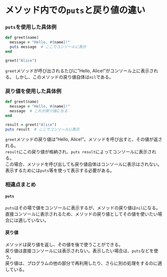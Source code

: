 # メソッド内での`puts`と戻り値の違い

### `puts`を使用した具体例

````ruby
def greet(name)
  message = "Hello, #{name}!"
  puts message  # ここでコンソールに表示
end

greet("Alice")
````

`greet`メソッドが呼び出されるたびに”Hello, Alice!”がコンソール上に表示される。
しかし、このメソッドの戻り値自体は`nil`である。

### 戻り値を使用した具体例

````ruby
def greet(name)
  message = "Hello, #{name}!"
  message  # これが戻り値になる
end

result = greet("Alice")
puts result  # ここでコンソールに表示
````

`greet`メソッドの戻り値は”Hello, Alice!”。メソッドを呼び出すと、その値が返される。<br>
`result`にこの戻り値が格納され、`puts result`によってコンソールに表示される。<br>
この場合、メソッドを呼び出しても戻り値自体はコンソールに表示はされない。表示するためには`puts`等を使って表示する必要がある。

### 相違点まとめ
#### `puts`
`puts`はその場で値をコンソールに表示するが、メソッドの戻り値は`nil`になる。<br>
直接コンソールに表示されるため、メソッドの戻り値としてその値を使いたい場合には適していない。

#### 戻り値
メソッドは戻り値を返し、その値を後で使うことができる。<br>
戻り値は直接コンソールには表示されない。表示したい場合は、`puts`などを使う。<br>
戻り値は、プログラムの他の部分で再利用したり、さらに別の処理をするのに適している。
